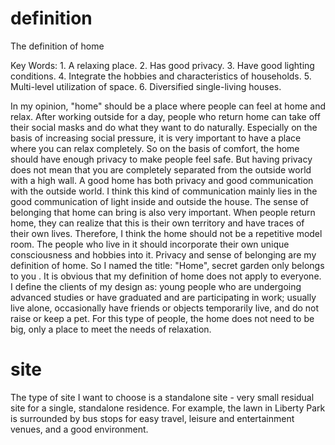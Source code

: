 # definition
The definition of home

Key Words: 1. A relaxing place. 2. Has good privacy. 3. Have good lighting conditions. 4. Integrate the hobbies and characteristics of households. 5. Multi-level utilization of space. 6. Diversified single-living houses.
  
  In my opinion, "home" should be a place where people can feel at home and relax. After working outside for a day, people who return home can take off their social masks and do what they want to do naturally. Especially on the basis of increasing social pressure, it is very important to have a place where you can relax completely. So on the basis of comfort, the home should have enough privacy to make people feel safe. But having privacy does not mean that you are completely separated from the outside world with a high wall. A good home has both privacy and good communication with the outside world. I think this kind of communication mainly lies in the good communication of light inside and outside the house. The sense of belonging that home can bring is also very important. When people return home, they can realize that this is their own territory and have traces of their own lives. Therefore, I think the home should not be a repetitive model room. The people who live in it should incorporate their own unique consciousness and hobbies into it. Privacy and sense of belonging are my definition of home. So I named the title: "Home", secret garden only belongs to you . It is obvious that my definition of home does not apply to everyone. I define the clients of my design as: young people who are undergoing advanced studies or have graduated and are participating in work; usually live alone, occasionally have friends or objects temporarily live, and do not raise or keep a pet. For this type of people, the home does not need to be big, only a place to meet the needs of relaxation.
  
# site 
The type of site I want to choose is a standalone site - very small residual site for a single, standalone residence. For example, the lawn in Liberty Park is surrounded by bus stops for easy travel, leisure and entertainment venues, and a good environment.
